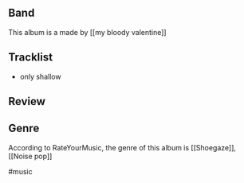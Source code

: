 ## Band
This album is a made by [[my bloody valentine]] 
## Tracklist
- only shallow
## Review

## Genre
According to RateYourMusic, the genre of this album is [[Shoegaze]], [[Noise pop]] 

#music